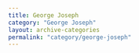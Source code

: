 ```yaml
---
title: George Joseph
category: "George Joseph"
layout: archive-categories
permalink: "category/george-joseph"
---
```

